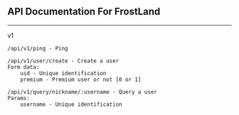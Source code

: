 ## API Documentation For FrostLand
---
v1
```
/api/v1/ping - Ping

/api/v1/user/create - Create a user
Form data:
    uid - Unique identification
    premium - Premium user or not [0 or 1]

/api/v1/query/nickname/:username - Query a user
Params:
    username - Unique identification
```